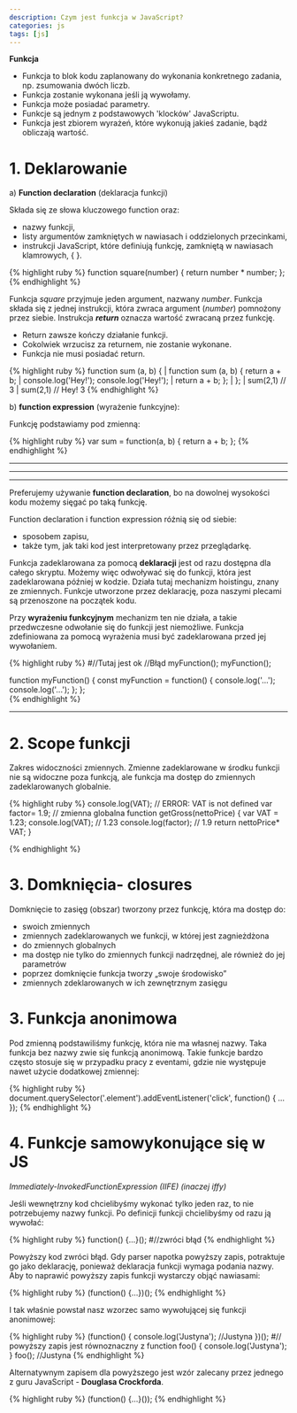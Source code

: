 ```yaml
---
description: Czym jest funkcja w JavaScript?
categories: js
tags: [js]
---
```

 **Funkcja**
+ Funkcja to blok kodu zaplanowany do wykonania konkretnego zadania, np. zsumowania dwóch liczb. 
+ Funkcja zostanie wykonana jeśli ją wywołamy. 
+ Funkcja może posiadać parametry.
+ Funkcje są jednym z podstawowych 'klocków' JavaScriptu. 
+ Funkcja jest zbiorem wyrażeń, które wykonują jakieś zadanie, bądź obliczają wartość.

# **1. Deklarowanie**

a) **Function declaration** (deklaracja funkcji)

Składa się ze słowa kluczowego function oraz:
+ nazwy funkcji,
+ listy argumentów zamkniętych w nawiasach i oddzielonych przecinkami,
+ instrukcji JavaScript, które definiują funkcję, zamkniętą w nawiasach klamrowych, 
{ }.

{% highlight ruby %}
function square(number) {
  return number * number;
};
{% endhighlight %}



Funkcja _square_ przyjmuje jeden argument, nazwany _number_. 
Funkcja składa się z jednej instrukcji, która zwraca argument (_number_) pomnożony przez siebie. 
Instrukcja **_return_** oznacza wartość zwracaną przez funkcję.
*	Return zawsze kończy działanie funkcji. 
*	Cokolwiek wrzucisz za returnem, nie zostanie wykonane.
*	Funkcja nie musi posiadać return.

{% highlight ruby %}
function sum (a, b) {               |   function sum (a, b) { 
return a + b;                       |   console.log('Hey!');
console.log('Hey!');                |   return a + b; 
};                                  |   };
                                    |
sum(2,1)    // 3                    |   sum(2,1)    //  Hey! 3 
{% endhighlight %}

b) **function expression** (wyrażenie funkcyjne):

Funkcję podstawiamy pod zmienną:

{% highlight ruby %}
var sum = function(a, b) { 
return a + b; 
};
{% endhighlight %}

***
***
***

Preferujemy używanie **function declaration**, bo na dowolnej wysokości kodu możemy sięgać po taką funkcję.

Function declaration i function expression różnią się od siebie:
- sposobem zapisu, 
- także tym, jak taki kod jest interpretowany przez przeglądarkę.

Funkcja zadeklarowana za pomocą **deklaracji** jest od razu dostępna dla całego skryptu. Możemy więc odwoływać się do funkcji, która jest zadeklarowana później w kodzie. Działa tutaj mechanizm hoistingu, znany ze zmiennych. Funkcje utworzone przez deklarację, poza naszymi plecami są przenoszone na początek kodu.

Przy **wyrażeniu funkcyjnym** mechanizm ten nie działa, a takie przedwczesne odwołanie się do funkcji jest niemożliwe. Funkcja zdefiniowana za pomocą wyrażenia musi być zadeklarowana przed jej wywołaniem.

{% highlight ruby %}
#//Tutaj jest ok                           //Błąd
myFunction();                         myFunction();                    

function myFunction() {               const myFunction = function() {
    console.log('...');                  console.log('...');
};                                     };                                       
{% endhighlight %}


---

# **2.	Scope funkcji**
Zakres widoczności zmiennych.
Zmienne zadeklarowane w środku funkcji nie są widoczne poza funkcją, ale funkcja ma dostęp do zmiennych zadeklarowanych globalnie.

{% highlight ruby %}
console.log(VAT); 		   // ERROR: VAT is not defined 
var factor= 1.9; 		   // zmienna globalna
function getGross(nettoPrice) { 
var VAT = 1.23; 
console.log(VAT);               // 1.23 
console.log(factor);            // 1.9
return nettoPrice* VAT;
}

{% endhighlight %}

# **3.	Domknięcia- closures**
Domknięcie to zasięg (obszar) tworzony przez funkcję, która ma dostęp do:
+ swoich zmiennych
+ zmiennych zadeklarowanych we funkcji, w której jest zagnieżdżona
+ do zmiennych globalnych
+ ma dostęp nie tylko do zmiennych funkcji nadrzędnej, ale również do jej parametrów
+ poprzez domknięcie funkcja tworzy „swoje środowisko”
+ zmiennych zdeklarowanych w ich zewnętrznym zasięgu

# **3.	Funkcja anonimowa**
Pod zmienną podstawiliśmy funkcję, która nie ma własnej nazwy. Taka funkcja bez nazwy zwie się funkcją anonimową. Takie funkcje bardzo często stosuje się w przypadku pracy z eventami, gdzie nie występuje nawet użycie dodatkowej zmiennej:

{% highlight ruby %}
document.querySelector('.element').addEventListener('click', function() {
    ...
});
{% endhighlight %}


# **4.	Funkcje samowykonujące się w JS**

_Immediately-InvokedFunctionExpression (IIFE) (inaczej iffy)_

Jeśli wewnętrzny kod chcielibyśmy wykonać tylko jeden raz, to nie potrzebujemy nazwy funkcji.
Po definicji funkcji chcielibyśmy od razu ją wywołać:

{% highlight ruby %}
function() {...}(); #//zwróci błąd
{% endhighlight %}

Powyższy kod zwróci błąd. Gdy parser napotka powyższy zapis, potraktuje go jako deklarację, ponieważ deklaracja funkcji wymaga podania nazwy. Aby to naprawić powyższy zapis funkcji wystarczy objąć nawiasami:

{% highlight ruby %}
(function() {...})();
{% endhighlight %}

I tak właśnie powstał nasz wzorzec samo wywołującej się funkcji anonimowej:

{% highlight ruby %}
(function() {
    console.log('Justyna');       //Justyna
})();
#// powyższy zapis jest równoznaczny z
function foo() {
    console.log('Justyna');
}
foo();                          //Justyna
{% endhighlight %}


Alternatywnym zapisem dla powyższego jest wzór zalecany przez jednego z guru JavaScript - **Douglasa Crockforda**.



{% highlight ruby %}
(function() {...}());
{% endhighlight %}


